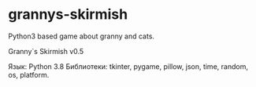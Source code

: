 # grannys-skirmish
Python3 based game about granny and cats.

Granny`s Skirmish v0.5

Язык: Python 3.8
Библиотеки: tkinter, pygame, pillow, json, time, random, os, platform.
